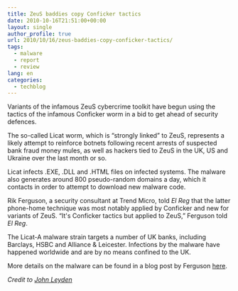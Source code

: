 ```yaml
---
title: ZeuS baddies copy Conficker tactics
date: 2010-10-16T21:51:00+00:00
layout: single
author_profile: true
url: 2010/10/16/zeus-baddies-copy-conficker-tactics/
tags:
  - malware
  - report
  - review
lang: en
categories: 
  - techblog
---
```

Variants of the infamous ZeuS cybercrime toolkit have begun using the tactics of the infamous Conficker worm in a bid to get ahead of security defences.

The so-called Licat worm, which is “strongly linked” to ZeuS, represents a likely attempt to reinforce botnets following recent arrests of suspected bank fraud money mules, as well as hackers tied to ZeuS in the UK, US and Ukraine over the last month or so.

Licat infects .EXE, .DLL and .HTML files on infected systems. The malware also generates around 800 pseudo-random domains a day, which it contacts in order to attempt to download new malware code.

Rik Ferguson, a security consultant at Trend Micro, told _El Reg_ that the latter phone-home technique was most notably applied by Conficker and new for variants of ZeuS. “It's Conficker tactics but applied to ZeuS,” Ferguson told _El Reg_.

The Licat-A malware strain targets a number of UK banks, including Barclays, HSBC and Alliance & Leicester. Infections by the malware have happened worldwide and are by no means confined to the UK.

More details on the malware can be found in a blog post by Ferguson [here](http://countermeasures.trendmicro.eu/look-out-licat).

_Credit to_ [_John Leyden_](http://forms.theregister.co.uk/mail_author/?story_url=/2010/10/15/zeus_conficker_assault/)